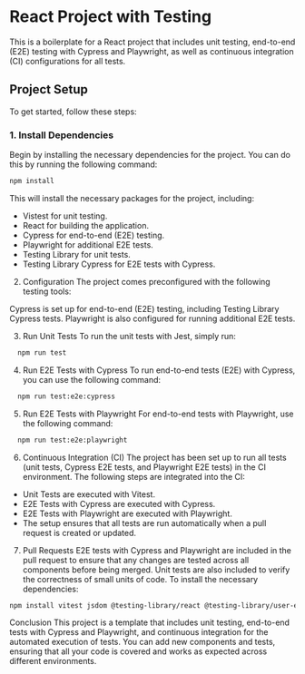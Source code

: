 # React Project with Testing

This is a boilerplate for a React project that includes unit testing, end-to-end (E2E) testing with Cypress and Playwright, as well as continuous integration (CI) configurations for all tests.

## Project Setup

To get started, follow these steps:

### 1. Install Dependencies

Begin by installing the necessary dependencies for the project. You can do this by running the following command:

```bash
npm install
```
This will install the necessary packages for the project, including:

- Vistest for unit testing.
- React for building the application.
- Cypress for end-to-end (E2E) testing.
- Playwright for additional E2E tests.
- Testing Library for unit tests.
- Testing Library Cypress for E2E tests with Cypress.

2. Configuration
The project comes preconfigured with the following testing tools:

Cypress is set up for end-to-end (E2E) testing, including Testing Library Cypress tests.
Playwright is also configured for running additional E2E tests.

3. Run Unit Tests
To run the unit tests with Jest, simply run:

```bash
  npm run test
``` 

4. Run E2E Tests with Cypress
To run end-to-end tests (E2E) with Cypress, you can use the following command:

```bash
  npm run test:e2e:cypress
``` 

5. Run E2E Tests with Playwright
For end-to-end tests with Playwright, use the following command:

```bash
  npm run test:e2e:playwright
``` 

6. Continuous Integration (CI)
The project has been set up to run all tests (unit tests, Cypress E2E tests, and Playwright E2E tests) in the CI environment. The following steps are integrated into the CI:

- Unit Tests are executed with Vitest.
- E2E Tests with Cypress are executed with Cypress.
- E2E Tests with Playwright are executed with Playwright.
- The setup ensures that all tests are run automatically when a pull request is created or updated.

7. Pull Requests
E2E tests with Cypress and Playwright are included in the pull request to ensure that any changes are tested across all components before being merged.
Unit tests are also included to verify the correctness of small units of code.
To install the necessary dependencies:

```bash
npm install vitest jsdom @testing-library/react @testing-library/user-event @testing-library/jsdom @testing-library/dom @testing-library/cypress cypress playwright
```

Conclusion
This project is a template that includes unit testing, end-to-end tests with Cypress and Playwright, and continuous integration for the automated execution of tests. You can add new components and tests, ensuring that all your code is covered and works as expected across different environments.